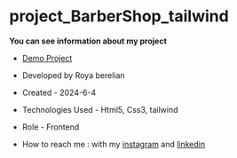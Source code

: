 # project_BarberShop_tailwind

**You can see information about my project**



- [Demo Project](https://royaberelian.github.io/portfolio/)

- Developed by Roya berelian

- Created - 2024-6-4

- Technologies Used - Html5, Css3, tailwind

- Role - Frontend

- How to reach me : with my [instagram](https://www.instagram.com/berelian.web) and [linkedin](https://www.linkedin.com/in/RoyaBerelian)
